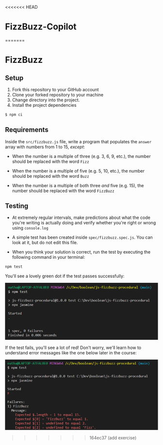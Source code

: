 <<<<<<< HEAD
# FizzBuzz-Copilot
=======
# FizzBuzz

## Setup

1. Fork this repository to your GitHub account
2. Clone your forked repository to your machine
3. Change directory into the project.
4. Install the project dependencies

```sh
$ npm ci
```

## Requirements

Inside the `src/fizzbuzz.js` file, write a program that populates the `answer` array with numbers from 1 to 15, *except*:

- When the number is a multiple of three (e.g. 3, 6, 9, etc.), the number should be replaced with the word `Fizz`

- When the number is a multiple of five (e.g. 5, 10, etc.), the number should be replaced with the word `Buzz`

- When the number is a multiple of both three *and* five (e.g. 15), the number should be replaced with the word `FizzBuzz`

## Testing

- At extremely regular intervals, make predictions about what the code you're writing is actually doing and verify whether you're right or wrong using `console.log`

- A simple test has been created inside
`spec/fizzbuzz.spec.js`. You can look at it, but do not edit this file.

- When you think your solution is correct, run the test by executing the following command in your terminal:

```sh
npm test
```
You'll see a lovely green dot if the test passes successfully:

![](./images/passing-test.png)

If the test fails, you'll see a lot of red! Don't worry, we'll learn how to understand error messages like the one below later in the course:

![](./images/failing-test.png)
>>>>>>> 164ec37 (add exercise)

